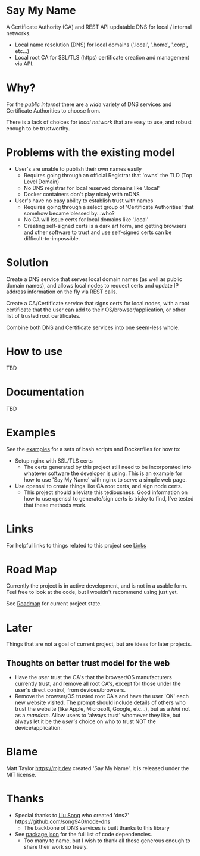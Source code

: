 # Say My Name

A Certificate Authority (CA) and REST API updatable DNS for local / internal networks.

- Local name resolution (DNS) for local domains ('.local', '.home', '.corp', etc...)
- Local root CA for SSL/TLS (https) certificate creation and management via API.

# Why?

For the _public internet_ there are a _wide_ variety of DNS services and Certificate
Authorities to choose from.

There is a lack of choices for _local network_ that are easy to use, and robust enough to be trustworthy.

# Problems with the existing model

- User's are unable to publish their own names easily
  - Requires going through an official Registrar that 'owns' the TLD (Top Level Domain)
  - No DNS registrar for local reserved domains like '.local'
  - Docker containers don't play nicely with mDNS
- User's have no easy ability to establish trust with names
  - Requires going through a select group of 'Certificate Authorities' that somehow became blessed by...who?
  - No CA will issue certs for local domains like '.local'
  - Creating self-signed certs is a dark art form, and getting browsers and other software to trust and use self-signed certs can be difficult-to-impossible.

# Solution

Create a DNS service that serves local domain names (as well as public domain names), and allows local nodes to request certs and update IP address information on the fly via REST calls.

Create a CA/Certificate service that signs certs for local nodes, with a root certificate that the user can add to their OS/browser/application, or other list of trusted root certificates.

Combine both DNS and Certificate services into one seem-less whole.

# How to use

TBD

# Documentation

TBD

# Examples

See the [examples](./examples) for a sets of bash scripts and Dockerfiles for how to:

- Setup nginx with SSL/TLS certs
  - The certs generated by this project still need to be incorporated into whatever software the developer is using. This is an example for how to use 'Say My Name' with nginx to serve a simple web page.
- Use openssl to create things like CA root certs, and sign node certs.
  - This project should alleviate this tediousness. Good information on how to use openssl to generate/sign certs is tricky to find, I've tested that these methods work.

# Links

For helpful links to things related to this project see [Links](./LINKS.md)

# Road Map

Currently the project is in active development, and is not in a usable form. Feel free to look at the code, but I wouldn't recommend using just yet.

See [Roadmap](./ROADMAP.md) for current project state.

# Later

Things that are not a goal of current project, but are ideas for later projects.

## Thoughts on better trust model for the web

- Have the _user_ trust the CA's that the browser/OS manufacturers currently trust, and remove all root CA's, except for those under the user's direct control, from devices/browsers.
- Remove the browser/OS trusted root CA's and have the user 'OK' each new website visited. The prompt should include details of others who trust the website (like Apple, Microsoft, Google, etc...), but as a _hint_ not as a _mandate_. Allow users to 'always trust' whomever they like, but always let it be the _user's_ choice on who to trust NOT the device/application.

# Blame

Matt Taylor https://mjt.dev created 'Say My Name'. It is released under the MIT license.

# Thanks

- Special thanks to [Liu Song](https://lsong.org/) who created 'dns2' https://github.com/song940/node-dns
  - The backbone of DNS services is built thanks to this library
- See [package.json](./package.json) for the full list of code dependencies.
  - Too many to name, but I wish to thank all those generous enough to share their work so freely.
